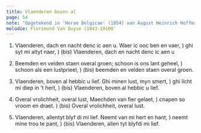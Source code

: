 ```yaml
---
title: Vlaenderen boven al
page: 54
note: "Opgetekend in 'Horae Belgicae' (1854) van August Heinrich Hoffman von Fallersleben (1798-1874)"
melodie: Florimond Van Duyse (1843-19100'
---
```


1. Vlaenderen, dach en nacht denc ic aen u.
Waer ic ooc ben en vaer, )
ghi syt mi altyt naer,   ) (bis)
Vlaenderen, dach en nacht denc ic aen u

2. Beemden en velden staen overal groen;
schoon is ons lant geheel, )
schoon als een lustprieel, ) (bis)
beemden en velden staen overal groen.

3. Vlaenderen, boven al hebbic u lief.
Ghi minen lust, myn smert,    )
ghi licht mi diep in ’t hert, ) (bis)
Vlaenderen, boven al hebbic u lief.

4. Overal vrolichheit, overal lust,
Maechden van fier gelaet,  )
cnapen so vroom en draet.  ) (bis)
Overal vrolichheit, overal lust.

3. Vlaenderen, allentyt blyf di mi lief.
Neemt van mi hert en hant, )
neemt mine trou te pant,   ) (bis)
Vlaenderen, allen tyt blyfdi mi lief.